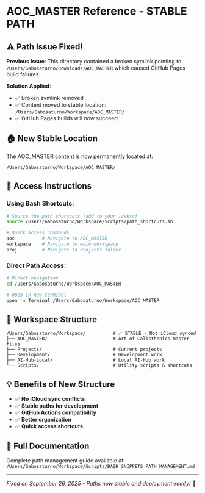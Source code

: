 # AOC_MASTER Reference - STABLE PATH

## ⚠️ Path Issue Fixed!

**Previous Issue**: This directory contained a broken symlink pointing to `/Users/Gabosaturno/Downloads/AOC_MASTER` which caused GitHub Pages build failures.

**Solution Applied**:
- ✅ Broken symlink removed
- ✅ Content moved to stable location: `/Users/Gabosaturno/Workspace/AOC_MASTER/`
- ✅ GitHub Pages builds will now succeed

## 🏠 New Stable Location

The AOC_MASTER content is now permanently located at:
```
/Users/Gabosaturno/Workspace/AOC_MASTER/
```

## 🚀 Access Instructions

### Using Bash Shortcuts:
```bash
# Source the path shortcuts (add to your .zshrc)
source /Users/Gabosaturno/Workspace/Scripts/path_shortcuts.sh

# Quick access commands
aoc          # Navigate to AOC_MASTER
workspace    # Navigate to main workspace
proj         # Navigate to Projects folder
```

### Direct Path Access:
```bash
# Direct navigation
cd /Users/Gabosaturno/Workspace/AOC_MASTER

# Open in new terminal
open -a Terminal /Users/Gabosaturno/Workspace/AOC_MASTER
```

## 📁 Workspace Structure

```
/Users/Gabosaturno/Workspace/          # ✅ STABLE - Not iCloud synced
├── AOC_MASTER/                        # Art of Calisthenics master files
├── Projects/                          # Current projects
├── Development/                       # Development work
├── AI-Hub-Local/                      # Local AI-Hub work
└── Scripts/                           # Utility scripts & shortcuts
```

## 💡 Benefits of New Structure

- ✅ **No iCloud sync conflicts**
- ✅ **Stable paths for development**
- ✅ **GitHub Actions compatibility**
- ✅ **Better organization**
- ✅ **Quick access shortcuts**

## 📖 Full Documentation

Complete path management guide available at:
`/Users/Gabosaturno/Workspace/Scripts/BASH_SNIPPETS_PATH_MANAGEMENT.md`

---

*Fixed on September 26, 2025 - Paths now stable and deployment-ready!* 🚀